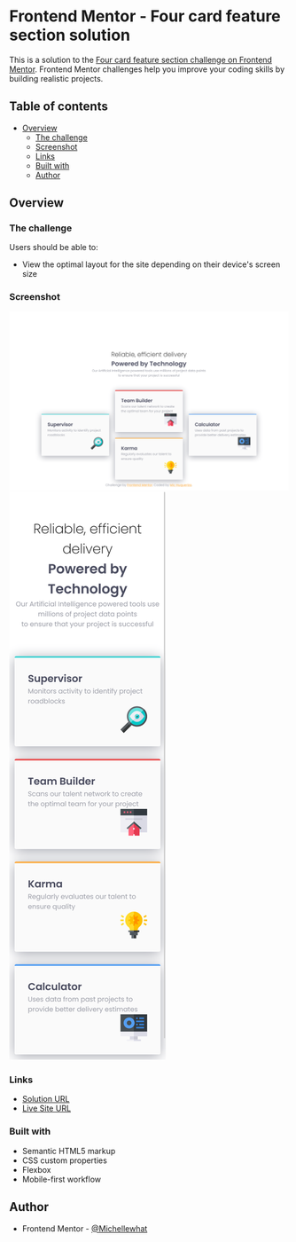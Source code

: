 # Frontend Mentor - Four card feature section solution

This is a solution to the [Four card feature section challenge on Frontend Mentor](https://www.frontendmentor.io/challenges/four-card-feature-section-weK1eFYK). Frontend Mentor challenges help you improve your coding skills by building realistic projects. 

## Table of contents

- [Overview](#overview)
  - [The challenge](#the-challenge)
  - [Screenshot](#screenshot)
  - [Links](#links)
  - [Built with](#built-with)
  - [Author](#author)

## Overview

### The challenge

Users should be able to:

- View the optimal layout for the site depending on their device's screen size

### Screenshot

![desktop design](./images/screenshot-desktop.png)
![mobile design](./images/screenshot-mobile.png)


### Links

- [Solution URL](https://github.com/Michellewhat/Frontend-Mentor-Projects/tree/main/four-card-feature-section-main)
- [Live Site URL](https://Michellewhat.github.io/four-card-feature-section-main)

### Built with

- Semantic HTML5 markup
- CSS custom properties
- Flexbox
- Mobile-first workflow

## Author

- Frontend Mentor - [@Michellewhat](https://www.frontendmentor.io/profile/Michellewhat)